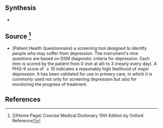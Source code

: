 ## Synthesis
- 
## Source [^1]
- (Patient Health Questionnaire) a screening tool designed to identify people who may suffer from depression. The instrument's nine questions are based on DSM diagnostic criteria for depression. Each item is scored by the patient from 0 (not at all) to 3 (nearly every day). A PHQ-9 score of $\geq 10$ indicates a reasonably high likelihood of major depression. It has been validated for use in primary care, in which it is commonly used not only for screening depression but also for monitoring the progress of treatment.
## References

[^1]: [[(Home Page) Concise Medical Dictionary 10th Edition by Oxford Reference]]